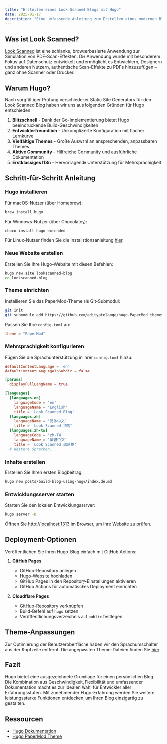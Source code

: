 ```yaml
---
title: "Erstellen eines Look Scanned Blogs mit Hugo"
date: 2025-01-17
description: "Eine umfassende Anleitung zum Erstellen eines modernen Blogs mit dem Hugo Static Site Generator - von Installation über Konfiguration bis hin zu Deployment und Anpassung, geeignet für Einsteiger und erfahrene Entwickler."
---
```


## Was ist Look Scanned?

[Look Scanned](https://lookscanned.io) ist eine schlanke, browserbasierte Anwendung zur Simulation von PDF-Scan-Effekten. Die Anwendung wurde mit besonderem Fokus auf Datenschutz entwickelt und ermöglicht es Entwicklern, Designern und anderen Nutzern, authentische Scan-Effekte zu PDFs hinzuzufügen – ganz ohne Scanner oder Drucker.

## Warum Hugo?

Nach sorgfältiger Prüfung verschiedener Static Site Generators für den Look Scanned Blog haben wir uns aus folgenden Gründen für Hugo entschieden:

1. **Blitzschnell** - Dank der Go-Implementierung bietet Hugo beeindruckende Build-Geschwindigkeiten
2. **Entwicklerfreundlich** - Unkomplizierte Konfiguration mit flacher Lernkurve
3. **Vielfältige Themes** - Große Auswahl an ansprechenden, anpassbaren Themes
4. **Aktive Community** - Hilfreiche Community und ausführliche Dokumentation
5. **Erstklassiges I18n** - Hervorragende Unterstützung für Mehrsprachigkeit

## Schritt-für-Schritt Anleitung

### Hugo installieren

Für macOS-Nutzer (über Homebrew):

```bash
brew install hugo
```

Für Windows-Nutzer (über Chocolatey):

```bash
choco install hugo-extended
```

Für Linux-Nutzer finden Sie die Installationsanleitung [hier](https://gohugo.io/installation/linux/).

### Neue Website erstellen

Erstellen Sie Ihre Hugo-Website mit diesen Befehlen:

```bash
hugo new site lookscanned-blog
cd lookscanned-blog
```

### Theme einrichten

Installieren Sie das PaperMod-Theme als Git-Submodul:

```bash
git init
git submodule add https://github.com/adityatelange/hugo-PaperMod themes/PaperMod
```

Passen Sie Ihre `config.toml` an:

```toml
theme = "PaperMod"
```

### Mehrsprachigkeit konfigurieren

Fügen Sie die Sprachunterstützung in Ihrer `config.toml` hinzu:

```toml
defaultContentLanguage = 'en'
defaultContentLanguageInSubdir = false

[params]
  displayFullLangName = true

[languages]
  [languages.en]
    languageCode = 'en'
    languageName = 'English'
    title = 'Look Scanned Blog'
  [languages.zh]
    languageName = '简体中文'
    title = 'Look Scanned 博客'
  [languages.zh-tw]
    languageCode = 'zh-TW'
    languageName = '繁體中文'
    title = 'Look Scanned 部落格'
  # Weitere Sprachen...
```

### Inhalte erstellen

Erstellen Sie Ihren ersten Blogbeitrag:

```bash
hugo new posts/build-blog-using-hugo/index.de.md
```

### Entwicklungsserver starten

Starten Sie den lokalen Entwicklungsserver:

```bash
hugo server -D
```

Öffnen Sie [http://localhost:1313](http://localhost:1313) im Browser, um Ihre Website zu prüfen.

## Deployment-Optionen

Veröffentlichen Sie Ihren Hugo-Blog einfach mit GitHub Actions:

1. **GitHub Pages**

   - GitHub-Repository anlegen
   - Hugo-Website hochladen
   - GitHub Pages in den Repository-Einstellungen aktivieren
   - GitHub Actions für automatisches Deployment einrichten

2. **Cloudflare Pages**
   - GitHub-Repository verknüpfen
   - Build-Befehl auf `hugo` setzen
   - Veröffentlichungsverzeichnis auf `public` festlegen

## Theme-Anpassungen

Zur Optimierung der Benutzeroberfläche haben wir den Sprachumschalter aus der Kopfzeile entfernt. Die angepassten Theme-Dateien finden Sie [hier](https://github.com/lookscanned/lookscanned-blog/blob/main/layouts/partials/header.html).

## Fazit

Hugo bietet eine ausgezeichnete Grundlage für einen persönlichen Blog. Die Kombination aus Geschwindigkeit, Flexibilität und umfassender Dokumentation macht es zur idealen Wahl für Entwickler aller Erfahrungsstufen. Mit zunehmender Hugo-Erfahrung werden Sie weitere leistungsstarke Funktionen entdecken, um Ihren Blog einzigartig zu gestalten.

## Ressourcen

- [Hugo Dokumentation](https://gohugo.io/documentation/)
- [Hugo PaperMod Theme](https://github.com/adityatelange/hugo-PaperMod)
